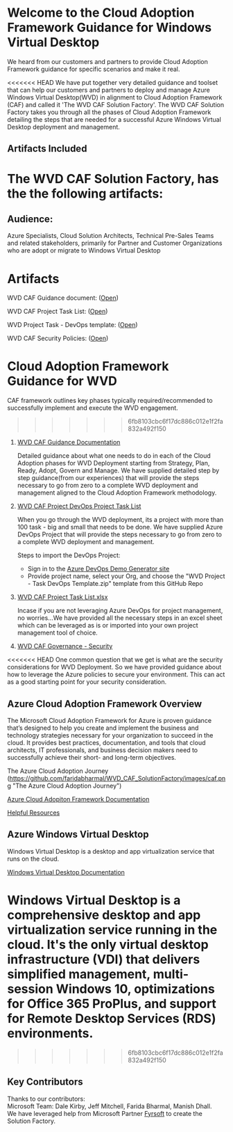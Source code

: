 # Welcome to the Cloud Adoption Framework Guidance for Windows Virtual Desktop # 
We heard from our customers and partners to provide Cloud Adoption Framework guidance for specific scenarios and make it real. 

<<<<<<< HEAD
We have put together very detailed guidance and toolset that can help our customers and partners to deploy and manage Azure Windows Virtual Desktop(WVD) in alignment to Cloud Adoption Framework (CAF) and called it 'The WVD CAF Solution Factory'. The WVD CAF Solution Factory takes you through all the phases of Cloud Adoption Framework detailing the steps that are needed for a successful Azure Windows Virtual Desktop deployment and management.  

## Artifacts Included
The WVD CAF Solution Factory, has the the following artifacts:
=======
## Audience:
 Azure Specialists, Cloud Solution Architects, Technical Pre-Sales Teams and related stakeholders, primarily for Partner and Customer Organizations who are adopt or migrate to Windows Virtual Desktop 

# Artifacts

WVD CAF Guidance document: ([Open](https://github.com/faridabharmal/WVD_CAF_SolutionFactory/blob/master/WVD%20CAF%20Guidance.docx))

WVD CAF Project Task List: ([Open](
https://github.com/faridabharmal/WVD_CAF_SolutionFactory/blob/master/WVD%20CAF%20Project%20Task%20List.xlsx))

WVD Project Task - DevOps template: ([Open](https://github.com/faridabharmal/WVD_CAF_SolutionFactory/blob/master/WVD%20CAF%20DevOps%20Project%20TaskList/WVD%20Project%20-%20Task%20DevOps%20Template.zip))

WVD CAF Security Policies: ([Open](https://github.com/faridabharmal/WVD_CAF_SolutionFactory/blob/master/WVD%20CAF%20Governance%20-%20Security/WVD%20CAF%20Governance%20-%20Security%20Policy%20Guideline.docx))


# Cloud Adoption Framework Guidance for WVD
 CAF framework outlines key phases typically required/recommended to successfully implement and execute the WVD engagement.
>>>>>>> 6fb8103cbc6f17dc886c012e1f2fa832a492f150

1. [WVD CAF Guidance Documentation](https://github.com/faridabharmal/WVD_CAF_SolutionFactory/blob/master/WVD%20CAF%20Guidance.docx)

   Detailed guidance about what one needs to do in each of the Cloud Adoption phases for WVD Deployment starting from Strategy, Plan, Ready, Adopt, Govern and Manage. We have supplied detailed step by step guidance(from our experiences) that will provide the steps necessary to go from zero to a complete WVD deployment and management aligned to the Cloud Adoption Framework methodology.  

2. [WVD CAF Project DevOps Project Task List](https://github.com/faridabharmal/WVD_CAF_SolutionFactory/tree/master/WVD%20CAF%20DevOps%20Project%20TaskList)

    When you go through the WVD deployment, its a project with more than 100 task - big and small that needs to be done. We have supplied Azure DevOps Project that will provide the steps necessary to go from zero to a complete WVD deployment and management. 

    Steps to import the DevOps Project:  
    * Sign in to the [Azure DevOps Demo Generator site](https://azuredevopsdemogenerator.azurewebsites.net/)  
    * Provide project name, select your Org, and choose the "WVD Project - Task DevOps Template.zip" template from this GitHub Repo 

3. [WVD CAF Project Task List.xlsx](https://github.com/faridabharmal/WVD_CAF_SolutionFactory/blob/master/WVD%20CAF%20Project%20Task%20List.xlsx)

   Incase if you are not leveraging Azure DevOps for project management, no worries...We have provided all the necessary steps in an excel sheet which can be leveraged as is or imported into your own project management tool of choice.  

 
4. [WVD CAF Governance - Security](https://github.com/faridabharmal/WVD_CAF_SolutionFactory/tree/master/WVD%20CAF%20Governance%20-%20Security)

<<<<<<< HEAD
   One common question that we get is what are the security considerations for WVD Deployment. So we have provided guidance about how to leverage the Azure policies to secure your environment. This can act as a good starting point for your security consideration. 


## Azure Cloud Adoption Framework Overview
The Microsoft Cloud Adoption Framework for Azure is proven guidance that’s designed to help you create and implement the business and technology strategies necessary for your organization to succeed in the cloud. It provides best practices, documentation, and tools that cloud architects, IT professionals, and business decision makers need to successfully achieve their short- and long-term objectives.

 The Azure Cloud Adoption Journey (https://github.com/faridabharmal/WVD_CAF_SolutionFactory/images/caf.png "The Azure Cloud Adoption Journey") 
  
 [Azure Cloud Adopiton Framework Documentation](https://azure.microsoft.com/en-us/cloud-adoption-framework)

 [Helpful Resources](https://www.microsoft.com/azure/partners/b/enable/cloud-adoption-framework)


## Azure Windows Virtual Desktop
Windows Virtual Desktop is a desktop and app virtualization service that runs on the cloud.

[Windows Virtual Desktop Documentation](https://docs.microsoft.com/en-us/azure/virtual-desktop/overview) 
 
Windows Virtual Desktop is a comprehensive desktop and app virtualization service running in the cloud. It's the only virtual desktop infrastructure (VDI) that delivers simplified management, multi-session Windows 10, optimizations for Office 365 ProPlus, and support for Remote Desktop Services (RDS) environments.
=======


>>>>>>> 6fb8103cbc6f17dc886c012e1f2fa832a492f150

## Key Contributors
Thanks to our contributors:  
Microsoft Team: Dale Kirby, Jeff Mitchell, Farida Bharmal, Manish Dhall.  
We have leveraged help from Microsoft Partner [Fyrsoft](https://www.fyrsoft.com/) to create the Solution Factory. 